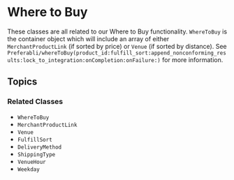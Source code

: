 # Where to Buy

These classes are all related to our Where to Buy functionality. ``WhereToBuy`` is the container object which will include an array of either ``MerchantProductLink`` (if sorted by price) or ``Venue`` (if sorted by distance). See ``Preferabli/whereToBuy(product_id:fulfill_sort:append_nonconforming_results:lock_to_integration:onCompletion:onFailure:)`` for more information.

## Topics

### Related Classes

- ``WhereToBuy``
- ``MerchantProductLink``
- ``Venue``
- ``FulfillSort``
- ``DeliveryMethod``
- ``ShippingType``
- ``VenueHour``
- ``Weekday``
